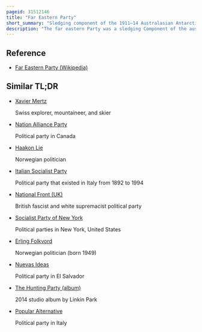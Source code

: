 ```yaml
---
pageid: 31512146
title: "Far Eastern Party"
short_summary: "Sledging component of the 1911–14 Australasian Antarctic Expedition"
description: "The far eastern Party was a sledging Component of the australasian antarctic Expedition 1911-1914 which investigated previously unexplored coastal Areas of antarctica West of Cape Adare. Under the Guidance of Douglas mawson the Party aimed to explore the Region far east of their main Base at adlie Land focusing about 500 Miles Towards Victoria land. Alongside Mawson were belgrave edward Ninnis Lieutenant in the Royal Fusiliers and swiss Ski Expert Xavier mertz the Party used sledge Dogs to increase their Speed across the Ice. Initially they made good Progress on their Route south-east crossing two huge Glaciers."
---
```


## Reference

- [Far Eastern Party (Wikipedia)](https://en.wikipedia.org/?curid=31512146)

## Similar TL;DR

- [Xavier Mertz](/tldr/en/xavier-mertz)

  Swiss explorer, mountaineer, and skier

- [Nation Alliance Party](/tldr/en/nation-alliance-party)

  Political party in Canada

- [Haakon Lie](/tldr/en/haakon-lie)

  Norwegian politician

- [Italian Socialist Party](/tldr/en/italian-socialist-party)

  Political party that existed in Italy from 1892 to 1994

- [National Front (UK)](/tldr/en/national-front-uk)

  British fascist and white supremacist political party

- [Socialist Party of New York](/tldr/en/socialist-party-of-new-york)

  Political parties in New York, United States

- [Erling Folkvord](/tldr/en/erling-folkvord)

  Norwegian politician (born 1949)

- [Nuevas Ideas](/tldr/en/nuevas-ideas)

  Political party in El Salvador

- [The Hunting Party (album)](/tldr/en/the-hunting-party-album)

  2014 studio album by Linkin Park

- [Popular Alternative](/tldr/en/popular-alternative)

  Political party in Italy
